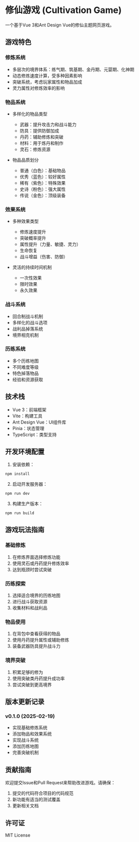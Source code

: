 # 修仙游戏 (Cultivation Game)

一个基于Vue 3和Ant Design Vue的修仙主题网页游戏。

## 游戏特色

### 修炼系统
- 多层次的境界体系：练气期、筑基期、金丹期、元婴期、化神期
- 动态修炼速度计算，受多种因素影响
- 突破系统，考虑玩家属性和物品加成
- 灵力属性对修炼效率的影响

### 物品系统
- 多样化的物品类型
  - 武器：提升攻击力和战斗能力
  - 防具：提供防御加成
  - 丹药：辅助修炼和突破
  - 材料：用于炼丹和制作
  - 灵石：修炼资源

- 物品品质划分
  - 普通（白色）：基础物品
  - 优秀（蓝色）：较好属性
  - 稀有（紫色）：特殊效果
  - 史诗（粉色）：强大属性
  - 传说（金色）：顶级装备

### 效果系统
- 多种效果类型
  - 修炼速度提升
  - 突破概率提升
  - 属性提升（力量、敏捷、灵力）
  - 生命恢复
  - 战斗增益（伤害、防御）

- 灵活的持续时间机制
  - 一次性效果
  - 限时效果
  - 永久效果

### 战斗系统
- 回合制战斗机制
- 多样化的战斗选项
- 战利品掉落系统
- 境界相克机制

### 历练系统
- 多个历练地图
- 不同难度等级
- 特色掉落物品
- 经验和资源获取

## 技术栈

- Vue 3：前端框架
- Vite：构建工具
- Ant Design Vue：UI组件库
- Pinia：状态管理
- TypeScript：类型支持

## 开发环境配置

1. 安装依赖：
```bash
npm install
```

2. 启动开发服务器：
```bash
npm run dev
```

3. 构建生产版本：
```bash
npm run build
```

## 游戏玩法指南

### 基础修炼
1. 在修炼界面选择修炼功能
2. 使用灵石或丹药提升修炼效率
3. 达到瓶颈时尝试突破

### 历练探索
1. 选择适合境界的历练地图
2. 进行战斗获取资源
3. 收集材料和战利品

### 物品使用
1. 在背包中查看获得的物品
2. 使用丹药提升属性或辅助修炼
3. 装备武器防具提升战斗力

### 境界突破
1. 积累足够的修为
2. 使用突破类丹药提升成功率
3. 尝试突破到更高境界

## 版本更新记录

### v0.1.0 (2025-02-19)
- 实现基础修炼系统
- 添加物品和效果系统
- 实现战斗系统
- 添加历练地图
- 完善突破机制

## 贡献指南

欢迎提交Issue和Pull Request来帮助改进游戏。请确保：
1. 提交的代码符合项目的代码规范
2. 新功能有适当的测试覆盖
3. 更新相关文档

## 许可证

MIT License
